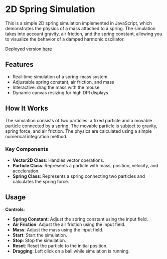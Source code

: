 ﻿# 2D Spring Simulation

This is a simple 2D spring simulation implemented in JavaScript, which demonstrates the physics of a mass attached to a spring. The simulation takes into account gravity, air friction, and the spring constant, allowing you to visualize the behavior of a damped harmonic oscillator.

Deployed version [here](https://spring-simulation-js.onrender.com)

## Features

- Real-time simulation of a spring-mass system
- Adjustable spring constant, air friction, and mass
- Interactive: drag the mass with the mouse
- Dynamic canvas resizing for high DPI displays

## How It Works

The simulation consists of two particles: a fixed particle and a movable particle connected by a spring. The movable particle is subject to gravity, spring force, and air friction. The physics are calculated using a simple numerical integration method.

### Key Components

- **Vector2D Class**: Handles vector operations.
- **Particle Class**: Represents a particle with mass, position, velocity, and acceleration.
- **Spring Class**: Represents a spring connecting two particles and calculates the spring force.

## Usage

**Controls**:
   - **Spring Constant**: Adjust the spring constant using the input field.
   - **Air Friction**: Adjust the air friction using the input field.
   - **Mass**: Adjust the mass using the input field.
   - **Start**: Start the simulation.
   - **Stop**: Stop the simulation.
   - **Reset**: Reset the particle to the initial position.
   - **Dragging**: Left click on a ball while simulation is running.
